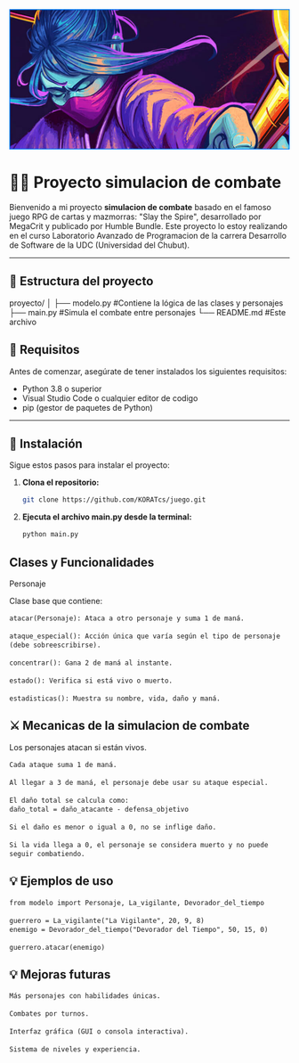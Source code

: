 
<img src="vigilante.jpg" alt="logo">

# 🧙‍♂️ Proyecto simulacion de combate  

Bienvenido a mi proyecto **simulacion de combate** basado en el famoso juego RPG de cartas y mazmorras: "Slay the Spire", desarrollado por MegaCrit y publicado por Humble Bundle.
Este proyecto lo estoy realizando en el curso Laboratorio Avanzado de Programacion de la carrera Desarrollo de Software de la UDC (Universidad del Chubut).

---
## 📁 Estructura del proyecto

proyecto/ 
│ ├── modelo.py #Contiene la lógica de las clases y personajes 
├── main.py #Simula el combate entre personajes 
└── README.md #Este archivo

## 📁 Requisitos

Antes de comenzar, asegúrate de tener instalados los siguientes requisitos:

- Python 3.8 o superior
- Visual Studio Code o cualquier editor de codigo
- pip (gestor de paquetes de Python)

---

## 📁 Instalación

Sigue estos pasos para instalar el proyecto:

1. **Clona el repositorio:**

   ```bash
   git clone https://github.com/KORATcs/juego.git
2. **Ejecuta el archivo main.py desde la terminal:**
    ```bash
    python main.py

## Clases y Funcionalidades

Personaje

Clase base que contiene:

    atacar(Personaje): Ataca a otro personaje y suma 1 de maná.

    ataque_especial(): Acción única que varía según el tipo de personaje (debe sobreescribirse).

    concentrar(): Gana 2 de maná al instante.

    estado(): Verifica si está vivo o muerto.

    estadisticas(): Muestra su nombre, vida, daño y maná.

## ⚔️ Mecanicas de la simulacion de combate

  Los personajes atacan si están vivos.

    Cada ataque suma 1 de maná.

    Al llegar a 3 de maná, el personaje debe usar su ataque especial.

    El daño total se calcula como:
    daño_total = daño_atacante - defensa_objetivo

    Si el daño es menor o igual a 0, no se inflige daño.

    Si la vida llega a 0, el personaje se considera muerto y no puede seguir combatiendo.

## 💡 Ejemplos de uso 

    from modelo import Personaje, La_vigilante, Devorador_del_tiempo

    guerrero = La_vigilante("La Vigilante", 20, 9, 8)
    enemigo = Devorador_del_tiempo("Devorador del Tiempo", 50, 15, 0)

    guerrero.atacar(enemigo)

## 💡 Mejoras futuras

    Más personajes con habilidades únicas.

    Combates por turnos.

    Interfaz gráfica (GUI o consola interactiva).

    Sistema de niveles y experiencia.  


